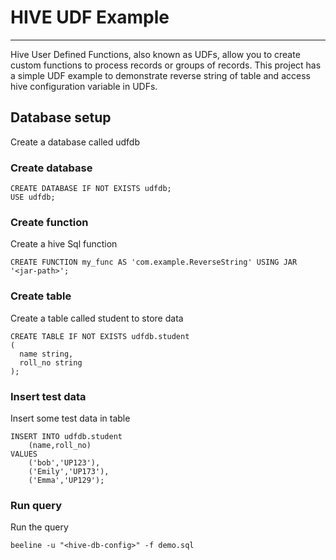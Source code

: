 # HIVE UDF Example
---

Hive User Defined Functions, also known as UDFs, allow you to create custom functions to process records or groups of records. This project has a simple UDF example to demonstrate reverse string of table and access hive configuration variable in UDFs. 

## Database setup

Create a database called udfdb

### Create database

```
CREATE DATABASE IF NOT EXISTS udfdb;
USE udfdb;
```

### Create function

Create a hive Sql function

```
CREATE FUNCTION my_func AS 'com.example.ReverseString' USING JAR '<jar-path>';
```

### Create table

Create a table called student to store data

```
CREATE TABLE IF NOT EXISTS udfdb.student
( 
  name string, 
  roll_no string
);
```

### Insert test data

Insert some test data in table

```
INSERT INTO udfdb.student
    (name,roll_no)
VALUES
    ('bob','UP123'),
    ('Emily','UP173'),
    ('Emma','UP129');
```

### Run query

Run the query 

```
beeline -u "<hive-db-config>" -f demo.sql
```
